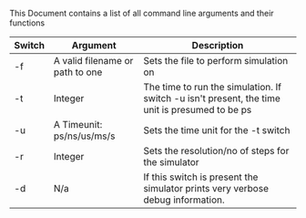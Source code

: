 This Document contains a list of all command line arguments and their functions

| Switch | Argument                        | Description                                                                                    |
|--------|---------------------------------|------------------------------------------------------------------------------------------------|
| -f     | A valid filename or path to one | Sets the file to perform simulation on                                                         |
| -t     | Integer                         | The time to run the simulation. If switch -u isn't present, the time unit is presumed to be ps |
| -u     | A Timeunit: ps/ns/us/ms/s       | Sets the time unit for the -t switch                                                           |
| -r     | Integer                         | Sets the resolution/no of steps for the simulator                                              |
| -d     | N/a                             | If this switch is present the simulator prints very verbose debug information.                 |
